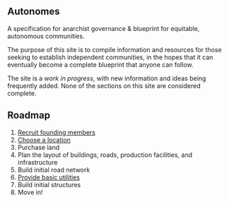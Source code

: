 <article>

# Autonomes

A specification for anarchist governance & blueprint for equitable, autonomous communities.

The purpose of this site is to compile information and resources for those seeking to establish
independent communities, in the hopes that it can eventually become a complete blueprint that anyone can follow.

The site is a _work in progress_, with new information and ideas being frequently added.
None of the sections on this site are considered complete.

## Roadmap

1. [Recruit founding members](/society/founding_members)
1. [Choose a location](/location)
1. Purchase land
1. Plan the layout of buildings, roads, production facilities, and infrastructure
1. Build initial road network
1. [Provide basic utilities](/utilities)
1. Build initial structures
1. Move in!

</article>
